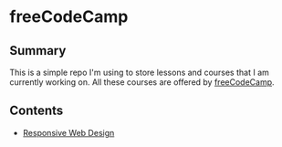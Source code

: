 # freeCodeCamp

## Summary

This is a simple repo I'm using to store lessons and courses that I am currently working on. All these courses are offered by [freeCodeCamp](https://www.freecodecamp.org/ "freeCodeCamp Website").

## Contents

* [Responsive Web Design](./Responsive-Web-Design/ "Responsive Web Design")